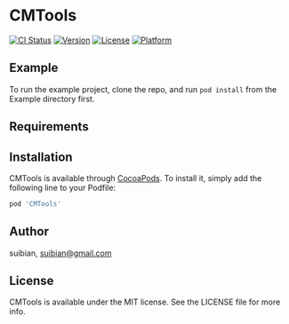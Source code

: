 # CMTools

[![CI Status](https://img.shields.io/travis/suibian/CMTools.svg?style=flat)](https://travis-ci.org/suibian/CMTools)
[![Version](https://img.shields.io/cocoapods/v/CMTools.svg?style=flat)](https://cocoapods.org/pods/CMTools)
[![License](https://img.shields.io/cocoapods/l/CMTools.svg?style=flat)](https://cocoapods.org/pods/CMTools)
[![Platform](https://img.shields.io/cocoapods/p/CMTools.svg?style=flat)](https://cocoapods.org/pods/CMTools)

## Example

To run the example project, clone the repo, and run `pod install` from the Example directory first.

## Requirements

## Installation

CMTools is available through [CocoaPods](https://cocoapods.org). To install
it, simply add the following line to your Podfile:

```ruby
pod 'CMTools'
```

## Author

suibian, suibian@gmail.com

## License

CMTools is available under the MIT license. See the LICENSE file for more info.
